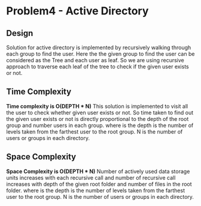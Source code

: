 # Problem4 - Active Directory
## Design
Solution for active directory is implemented by recursively walking through each group to find the user. Here the the given group to find the user can be considered as the Tree and each user as leaf. So we are using recursive approach to traverse each leaf of the tree to check if the given user exists or not.
## Time Complexity
**Time complexity is O(DEPTH  *  N)** 
This solution is implemented to visit all the user to check whether given user exists or not. So time taken to find out the given user exists or not is directly proportional to the depth of the root group and number users in each group.
where is the depth is the number of levels taken from the farthest user to the root group.
N is the number of users or groups in each directory.
## Space Complexity
**Space Complexity is O(DEPTH * N)**
Number of actively used data storage units increases with each recursive call and number of recursive call increases with depth of the given root folder and number of files in the root folder. 
where is the depth is the number of levels taken from the farthest user to the root group.
N is the number of users or groups in each directory.
